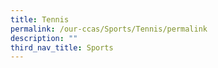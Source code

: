 ```yaml
---
title: Tennis
permalink: /our-ccas/Sports/Tennis/permalink
description: ""
third_nav_title: Sports
---
```

